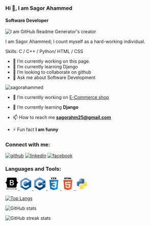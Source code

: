 ### Hi  👋, I am Sagor Ahammed
#### Software Developer
![I am GitHub Readme Generator's creator](https://scontent.fjsr8-1.fna.fbcdn.net/v/t39.30808-6/327110768_516898963919534_7710550916535147569_n.jpg?_nc_cat=101&ccb=1-7&_nc_sid=730e14&_nc_eui2=AeE4VaVuB7fDIWZe7yMrCdk9kbiBwMJEVg2RuIHAwkRWDWdVntYIrmaxsM4kDf-vPnn6injbSaZrRiDzMZxWOZ7z&_nc_ohc=1OZ09271rA4AX8VXO1c&_nc_oc=AQm0w_2OTc2FfoNPG0RB33OL9o0WNMxviVxoNCbVX0q1eFn8uP59inzpIBIvCyXtt6o&_nc_ht=scontent.fjsr8-1.fna&oh=00_AfD8jdThiXWMrOAhfVeIpVPDs5kJwF9E6sbvIzz4mCjw0Q&oe=63E90E89)


I am Sagor Ahammed; I count myself as a hard-working individual. 

Skills: C / C++ / Python/ HTML / CSS

- 🔭 I’m currently working on this page. 
- 🌱 I’m currently learning Django 
- 👯 I’m looking to collaborate on github 
- 💬 Ask me about Software Development 




<p align="left"> <img src="https://komarev.com/ghpvc/?username=sagorahammed&label=Profile%20views&color=0e75b6&style=flat" alt="sagorahammed" /> </p>

- 🔭 I’m currently working on [E-Commerce shop](https://online-shop-s.netlify.app/)

- 🌱 I’m currently learning **Django**

- 📫 How to reach me **sagorahm25@gmail.com**

- ⚡ Fun fact **I am funny**

<h3 align="left">Connect with me:</h3>


[<img src='https://cdn.jsdelivr.net/npm/simple-icons@3.0.1/icons/github.svg' alt='github' height='40'>](https://github.com/Sagor-Ahammed)
[<img src='https://cdn.jsdelivr.net/npm/simple-icons@3.0.1/icons/linkedin.svg' alt='linkedin' height='40'>](https://www.linkedin.com/in/sagor-ahammed/) 
[<img src='https://cdn.jsdelivr.net/npm/simple-icons@3.0.1/icons/facebook.svg' alt='facebook' height='40'>](https://www.facebook.com/profile.php?id=100008468764001)  



<h3 align="left">Languages and Tools:</h3>
<p align="left"> <a href="https://getbootstrap.com" target="_blank" rel="noreferrer"> <img src="https://raw.githubusercontent.com/devicons/devicon/master/icons/bootstrap/bootstrap-plain-wordmark.svg" alt="bootstrap" width="40" height="40"/> </a> <a href="https://www.cprogramming.com/" target="_blank" rel="noreferrer"> <img src="https://raw.githubusercontent.com/devicons/devicon/master/icons/c/c-original.svg" alt="c" width="40" height="40"/> </a> <a href="https://www.w3schools.com/cpp/" target="_blank" rel="noreferrer"> <img src="https://raw.githubusercontent.com/devicons/devicon/master/icons/cplusplus/cplusplus-original.svg" alt="cplusplus" width="40" height="40"/> </a> <a href="https://www.w3schools.com/css/" target="_blank" rel="noreferrer"> <img src="https://raw.githubusercontent.com/devicons/devicon/master/icons/css3/css3-original-wordmark.svg" alt="css3" width="40" height="40"/> </a> <a href="https://www.w3.org/html/" target="_blank" rel="noreferrer"> <img src="https://raw.githubusercontent.com/devicons/devicon/master/icons/html5/html5-original-wordmark.svg" alt="html5" width="40" height="40"/> </a> <a href="https://www.python.org" target="_blank" rel="noreferrer"> <img src="https://raw.githubusercontent.com/devicons/devicon/master/icons/python/python-original.svg" alt="python" width="40" height="40"/> </a> </p>




[![Top Langs](https://github-readme-stats.vercel.app/api/top-langs/?username=Sagor-Ahammed)](https://github.com/anuraghazra/github-readme-stats)

![GitHub stats](https://github-readme-stats.vercel.app/api?username=Sagor-Ahammed&show_icons=true)  

![GitHub streak stats](https://streak-stats.demolab.com/?user=Sagor-Ahammed)  

